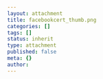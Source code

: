 ```yaml
---
layout: attachment
title: facebookcert_thumb.png
categories: []
tags: []
status: inherit
type: attachment
published: false
meta: {}
author: 
---
```


